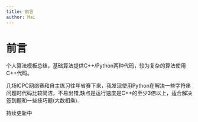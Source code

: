 ```yaml
---
title: 前言
author: Mai
---
```


# 前言
个人算法模板总结，基础算法提供C++/Python两种代码，较为复杂的算法使用C++代码。

几场ICPC网络赛和自主练习往年省赛下来，我发现使用Python在解决一些字符串问题时代码比较简洁，不易出错,缺点是运行速度是C++的至少3倍以上，适合解决签到题和一些技巧题(大数相乘).

持续更新中
